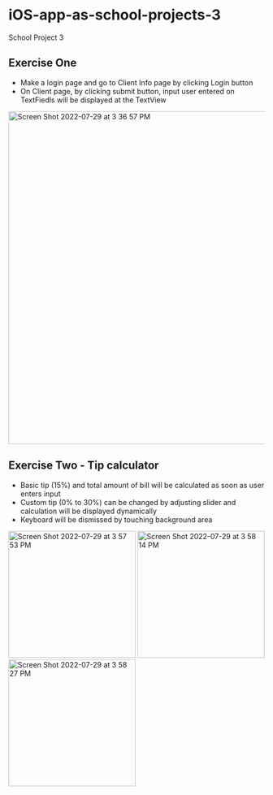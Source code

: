 # iOS-app-as-school-projects-3
 School Project 3
 
## Exercise One
- Make a login page and go to Client Info page by clicking Login button
- On Client page, by clicking submit button, input user entered on TextFiedls will be displayed at the TextView


<img width="656" alt="Screen Shot 2022-07-29 at 3 36 57 PM" src="https://user-images.githubusercontent.com/37741042/181832315-aeaee5de-8a31-4859-90b2-3c550a01311d.png">


## Exercise Two - Tip calculator
- Basic tip (15%) and total amount of bill will be calculated as soon as user enters input
- Custom tip (0% to 30%) can be changed by adjusting slider and calculation will be displayed dynamically
- Keyboard will be dismissed by touching background area


<img width="250" alt="Screen Shot 2022-07-29 at 3 57 53 PM" src="https://user-images.githubusercontent.com/37741042/181834820-2be8b630-ef9d-4ddf-8ae5-0794c2caccf5.png"> <img width="250" alt="Screen Shot 2022-07-29 at 3 58 14 PM" src="https://user-images.githubusercontent.com/37741042/181834837-6e324e72-3cb5-4a40-b43d-e703fa628c73.png"> <img width="250" alt="Screen Shot 2022-07-29 at 3 58 27 PM" src="https://user-images.githubusercontent.com/37741042/181834854-9b2bd2ac-35fd-4fd9-9d6b-b95643b1ab6c.png">




